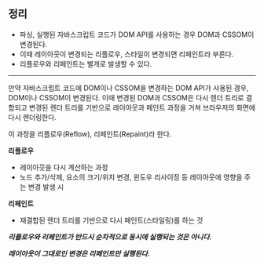 ## 정리

- 파싱, 실행된 자바스크립트 코드가 DOM API를 사용하는 경우 DOM과 CSSOM이 변경된다.
- 이때 레이아웃이 변경되는 리플로우, 스타일이 변경되면 리페인트라 부른다.
- 리플로우와 리페인트는 별개로 발생할 수 있다.

---

만약 자바스크립트 코드에 DOM이나 CSSOM을 변경하는 DOM API가 사용된 경우, DOM이나 CSSOM이 변경된다. 이때 변경된 DOM과 CSSOM은 다시 렌더 트리로 결합되고 변경된 렌더 트리를 기반으로 레이아웃과 페인트 과정을 거쳐 브라우저의 화면에 다시 렌더링한다.

이 과정을 리플로우(Reflow), 리페인트(Repaint)라 한다.


**리플로우**

- 레이아웃을 다시 계산하는 과정
- 노드 추가/삭제, 요소의 크기/위치 변경, 윈도우 리사이징 등 레이아웃에 영향을 주는 변경 발생 시

**리페인트**

- 재결합된 렌더 트리를 기반으로 다시 페인트(스타일링)를 하는 것

***리플로우와 리페인트가 반드시 순차적으로 동시에 실행되는 것은 아니다.***

***레이아웃이 그대로인 변경은 리페인트만 실행된다.***
